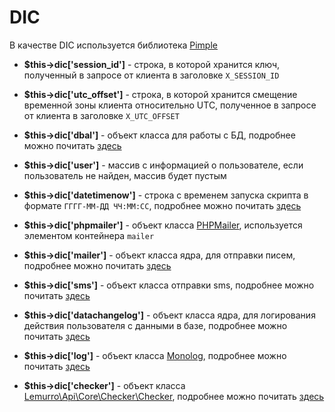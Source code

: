 # DIC
В качестве DIC используется библиотека [Pimple](https://github.com/silexphp/Pimple)

- **$this->dic['session_id']** - строка, в которой хранится ключ, полученный в запросе от клиента в заголовке `X_SESSION_ID`

- **$this->dic['utc_offset']** - строка, в которой хранится смещение временной зоны клиента относительно UTC, полученное в запросе от клиента в заголовке `X_UTC_OFFSET`

- **$this->dic['dbal']** - объект класса для работы с БД, подробнее можно почитать [здесь](../40_Использование/60_Хелперы/10_Database.md)

- **$this->dic['user']** - массив с информацией о пользователе, если пользователь не найден, массив будет пустым

- **$this->dic['datetimenow']** - строка с временем запуска скрипта в формате `ГГГГ-ММ-ДД ЧЧ:ММ:СС`, подробнее можно почитать [здесь](../40_Использование/60_Хелперы/90_Дата_и_время.md)

- **$this->dic['phpmailer']** - объект класса [PHPMailer](https://github.com/PHPMailer/PHPMailer), используется элементом контейнера `mailer`

- **$this->dic['mailer']** - объект класса ядра, для отправки писем, подробнее можно почитать [здесь](../40_Использование/60_Хелперы/40_Email.md)

- **$this->dic['sms']** - объект класса отправки sms, подробнее можно почитать [здесь](../40_Использование/60_Хелперы/70_SMS.md)

- **$this->dic['datachangelog']** - объект класса ядра, для логирования действия пользователя с данными в базе, подробнее можно почитать [здесь](../40_Использование/60_Хелперы/95_Логирование.md)

- **$this->dic['log']** - объект класса [Monolog](https://github.com/Seldaek/monolog), подробнее можно почитать [здесь](../40_Использование/60_Хелперы/95_Логирование.md)

- **$this->dic['checker']** - объект класса [Lemurro\Api\Core\Checker\Checker](https://github.com/Seldaek/monolog), подробнее можно почитать [здесь](../40_Использование/60_Хелперы/20_Checker.md)
